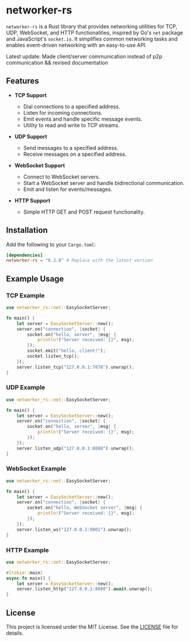 
# networker-rs

`networker-rs` is a Rust library that provides networking utilities for TCP, UDP, WebSocket, and HTTP functionalities, inspired by Go's `net` package and JavaScript's `socket.io`. It simplifies common networking tasks and enables event-driven networking with an easy-to-use API.

Latest update: Made client/server communication instead of p2p communication && revised documentation

## Features

- **TCP Support**
  - Dial connections to a specified address.
  - Listen for incoming connections.
  - Emit events and handle specific message events.
  - Utility to read and write to TCP streams.

- **UDP Support**
  - Send messages to a specified address.
  - Receive messages on a specified address.

- **WebSocket Support**
  - Connect to WebSocket servers.
  - Start a WebSocket server and handle bidirectional communication.
  - Emit and listen for events/messages.

- **HTTP Support**
  - Simple HTTP GET and POST request functionality.

## Installation

Add the following to your `Cargo.toml`:

```toml
[dependencies]
networker-rs = "0.2.0" # Replace with the latest version
```

## Example Usage

### TCP Example

```rust
use networker_rs::net::EasySocketServer;

fn main() {
    let server = EasySocketServer::new();
    server.on("connection", |socket| {
        socket.on("hello, server", |msg| {
            println!("Server received: {}", msg);
        });
        socket.emit("hello, client!");
        socket.listen_tcp();
    });
    server.listen_tcp("127.0.0.1:7878").unwrap();
}
```

### UDP Example

```rust
use networker_rs::net::EasySocketServer;

fn main() {
    let server = EasySocketServer::new();
    server.on("connection", |socket| {
        socket.on("hello, server", |msg| {
            println!("Server received: {}", msg);
        });
    });
    server.listen_udp("127.0.0.1:8888").unwrap();
}
```

### WebSocket Example

```rust
use networker_rs::net::EasySocketServer;

fn main() {
    let server = EasySocketServer::new();
    server.on("connection", |socket| {
        socket.on("hello, WebSocket server", |msg| {
            println!("Server received: {}", msg);
        });
    });
    server.listen_ws("127.0.0.1:9001").unwrap();
}
```

### HTTP Example

```rust
use networker_rs::net::EasySocketServer;

#[tokio::main]
async fn main() {
    let server = EasySocketServer::new();
    server.listen_http("127.0.0.1:8080").await.unwrap();
}
```

## License

This project is licensed under the MIT License. See the [LICENSE](LICENSE) file for details.

